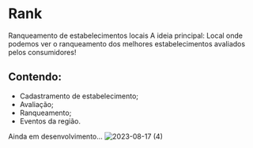 # Rank
Ranqueamento de estabelecimentos locais
A ideia principal: Local onde podemos ver o ranqueamento dos melhores estabelecimentos avaliados pelos consumidores!<br>
## Contendo: 
* Cadastramento de estabelecimento;
* Avaliação;
* Ranqueamento;
* Eventos da região.
          

Ainda em desenvolvimento...
![2023-08-17 (4)](https://github.com/MoizesFerreir/Rank/assets/91918988/b260ee55-b5e9-4186-a09b-223b39ee6710)
